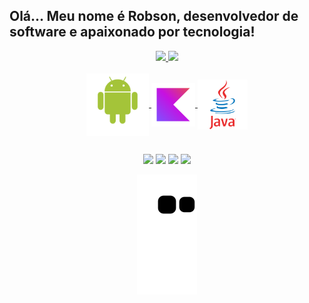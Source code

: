 ## Olá... Meu nome é Robson, desenvolvedor de software e apaixonado por tecnologia!
<div align="center">
  <a href="https://github.com/djroydb">
  <img height="180em" src="https://github-readme-stats.vercel.app/api/top-langs/?username=djroydb&langs_count=10&theme=midnight-purple&layout=compact&langs_count=10&hide=C++,C,makefile"/>
  <img height="180em" src="https://github-readme-stats.vercel.app/api?username=djroydb&show_icons=true&theme=midnight-purple&include_all_commits=true&count_private=true"/>
  
</div>
  
<div align="center" style="display: inline_block"><br>
  <img align="center" alt="djroydb-Android" height="100" width="100" src="https://raw.githubusercontent.com/devicons/devicon/master/icons/android/android-original-wordmark.svg">
  <img align="center" alt="djroydb-Kotlin" height="70" width="70" src="https://raw.githubusercontent.com/devicons/devicon/master/icons/kotlin/kotlin-original.svg">
  <img align="center" alt="djroydb-Java" height="80" width="80" src="https://raw.githubusercontent.com/devicons/devicon/master/icons/java/java-original-wordmark.svg">
  </div>
  
 ##
  
<div align="center">
  <a href="https://instagram.com/djroydb"  target="_blank"><img src="https://img.shields.io/badge/-Instagram-%23E4405F?style=for-the-badge&logo=instagram&logoColor=white" target="_blank"></a>
 	<a href="https://www.twitch.tv/Dj_Roy_" target="_blank"><img src="https://img.shields.io/badge/Twitch-9146FF?style=for-the-badge&logo=twitch&logoColor=white" target="_blank"></a>
  <a href = "mailto:djroydb@gmail.com"><img src="https://img.shields.io/badge/-Gmail-%23333?style=for-the-badge&logo=gmail&logoColor=white" target="_blank"></a>
  <a href="https://www.linkedin.com/in/robsonfreitasmobiledev" target="_blank"><img src="https://img.shields.io/badge/-LinkedIn-%230077B5?style=for-the-badge&logo=linkedin&logoColor=white" target="_blank"></a> 
  
  ![Snake animation](https://github.com/djroydb/djroydb/blob/output/github-contribution-grid-snake.svg)
  
</div>
